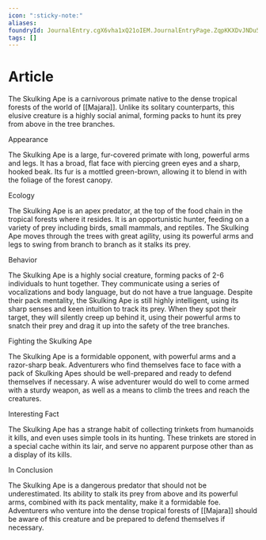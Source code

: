 ```yaml
---
icon: ":sticky-note:"
aliases: 
foundryId: JournalEntry.cgX6vha1xQ21oIEM.JournalEntryPage.ZqpKKXDvJNDu5MZk
tags: []
---
```


# Article
The Skulking Ape is a carnivorous primate native to the dense tropical forests of the world of [[Majara]]. Unlike its solitary counterparts, this elusive creature is a highly social animal, forming packs to hunt its prey from above in the tree branches.

Appearance

The Skulking Ape is a large, fur-covered primate with long, powerful arms and legs. It has a broad, flat face with piercing green eyes and a sharp, hooked beak. Its fur is a mottled green-brown, allowing it to blend in with the foliage of the forest canopy.

Ecology

The Skulking Ape is an apex predator, at the top of the food chain in the tropical forests where it resides. It is an opportunistic hunter, feeding on a variety of prey including birds, small mammals, and reptiles. The Skulking Ape moves through the trees with great agility, using its powerful arms and legs to swing from branch to branch as it stalks its prey.

Behavior

The Skulking Ape is a highly social creature, forming packs of 2-6 individuals to hunt together. They communicate using a series of vocalizations and body language, but do not have a true language. Despite their pack mentality, the Skulking Ape is still highly intelligent, using its sharp senses and keen intuition to track its prey. When they spot their target, they will silently creep up behind it, using their powerful arms to snatch their prey and drag it up into the safety of the tree branches.

Fighting the Skulking Ape

The Skulking Ape is a formidable opponent, with powerful arms and a razor-sharp beak. Adventurers who find themselves face to face with a pack of Skulking Apes should be well-prepared and ready to defend themselves if necessary. A wise adventurer would do well to come armed with a sturdy weapon, as well as a means to climb the trees and reach the creatures.

Interesting Fact

The Skulking Ape has a strange habit of collecting trinkets from humanoids it kills, and even uses simple tools in its hunting. These trinkets are stored in a special cache within its lair, and serve no apparent purpose other than as a display of its kills.

In Conclusion

The Skulking Ape is a dangerous predator that should not be underestimated. Its ability to stalk its prey from above and its powerful arms, combined with its pack mentality, make it a formidable foe. Adventurers who venture into the dense tropical forests of [[Majara]] should be aware of this creature and be prepared to defend themselves if necessary.